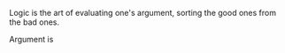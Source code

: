 Logic is the art of evaluating one's argument, sorting the good ones from the bad ones.

Argument is 
